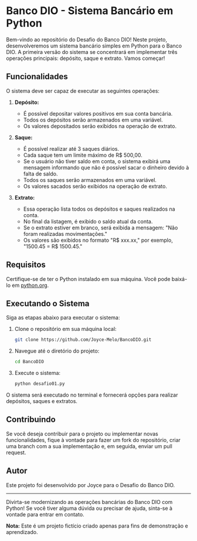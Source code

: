 # Banco DIO - Sistema Bancário em Python

Bem-vindo ao repositório do Desafio do Banco DIO! Neste projeto, desenvolveremos um sistema bancário simples em Python para o Banco DIO. A primeira versão do sistema se concentrará em implementar três operações principais: depósito, saque e extrato. Vamos começar!

## Funcionalidades

O sistema deve ser capaz de executar as seguintes operações:

1. **Depósito:**
   - É possível depositar valores positivos em sua conta bancária.
   - Todos os depósitos serão armazenados em uma variável.
   - Os valores depositados serão exibidos na operação de extrato.

2. **Saque:**
   - É possível realizar até 3 saques diários.
   - Cada saque tem um limite máximo de R$ 500,00.
   - Se o usuário não tiver saldo em conta, o sistema exibirá uma mensagem informando que não é possível sacar o dinheiro devido à falta de saldo.
   - Todos os saques serão armazenados em uma variável.
   - Os valores sacados serão exibidos na operação de extrato.

3. **Extrato:**
   - Essa operação lista todos os depósitos e saques realizados na conta.
   - No final da listagem, é exibido o saldo atual da conta.
   - Se o extrato estiver em branco, será exibida a mensagem: "Não foram realizadas movimentações."
   - Os valores são exibidos no formato "R$ xxx.xx," por exemplo, "1500.45 = R$ 1500.45."

## Requisitos

Certifique-se de ter o Python instalado em sua máquina. Você pode baixá-lo em [python.org](https://www.python.org/downloads/).

## Executando o Sistema

Siga as etapas abaixo para executar o sistema:

1. Clone o repositório em sua máquina local:

   ```bash
   git clone https://github.com/Joyce-Melo/BancoDIO.git
   ```

2. Navegue até o diretório do projeto:

   ```bash
   cd BancoDIO
   ```

3. Execute o sistema:

   ```bash
   python desafio01.py
   ```

O sistema será executado no terminal e fornecerá opções para realizar depósitos, saques e extratos.

## Contribuindo

Se você deseja contribuir para o projeto ou implementar novas funcionalidades, fique à vontade para fazer um fork do repositório, criar uma branch com a sua implementação e, em seguida, enviar um pull request.

## Autor

Este projeto foi desenvolvido por Joyce para o Desafio do Banco DIO.

---

Divirta-se modernizando as operações bancárias do Banco DIO com Python! Se você tiver alguma dúvida ou precisar de ajuda, sinta-se à vontade para entrar em contato.

**Nota:** Este é um projeto fictício criado apenas para fins de demonstração e aprendizado.